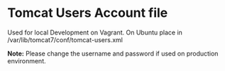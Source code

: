 # Tomcat Users Account file

Used for local Development on Vagrant. On Ubuntu place in /var/lib/tomcat7/conf/tomcat-users.xml

**Note:** Please change the username and password if used on production environment.
